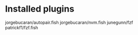 # Installed plugins
jorgebucaran/autopair.fish
jorgebucaran/nvm.fish
junegunn/fzf
patrickf1/fzf.fish
